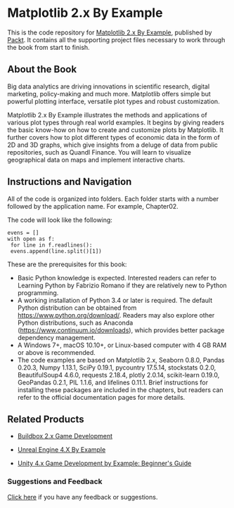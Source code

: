 # Matplotlib 2.x By Example
This is the code repository for [Matplotlib 2.x By Example](https://www.packtpub.com/big-data-and-business-intelligence/matplotlib-2x-example?utm_source=github&utm_medium=repository&utm_campaign=9781788295260), published by [Packt](https://www.packtpub.com/?utm_source=github). It contains all the supporting project files necessary to work through the book from start to finish.
## About the Book
Big data analytics are driving innovations in scientific research, digital marketing, policy-making and much more. Matplotlib offers simple but powerful plotting interface, versatile plot types and robust customization.

Matplotlib 2.x By Example illustrates the methods and applications of various plot types through real world examples.
It begins by giving readers the basic know-how on how to create and customize plots by Matplotlib. It further covers how to plot different types of economic data in the form of 2D and 3D graphs, which give insights from a deluge of data from public repositories, such as Quandl Finance. You will learn to visualize geographical data on maps and implement interactive charts.
## Instructions and Navigation
All of the code is organized into folders. Each folder starts with a number followed by the application name. For example, Chapter02.



The code will look like the following:
```
evens = []
with open as f:
 for line in f.readlines():
 evens.append(line.split()[1])
```

These are the prerequisites for this book:
* Basic Python knowledge is expected. Interested readers can refer to Learning
Python by Fabrizio Romano if they are relatively new to Python programming.
* A working installation of Python 3.4 or later is required. The default Python
distribution can be obtained from https://www.python.org/download/. Readers
may also explore other Python distributions, such as Anaconda
(https://www.continuum.io/downloads), which provides better package
dependency management.
* A Windows 7+, macOS 10.10+, or Linux-based computer with 4 GB RAM or
above is recommended. 
* The code examples are based on Matplotlib 2.x, Seaborn 0.8.0, Pandas 0.20.3,
Numpy 1.13.1, SciPy 0.19.1, pycountry 17.5.14, stockstats 0.2.0, BeautifulSoup4
4.6.0, requests 2.18.4, plotly 2.0.14, scikit-learn 0.19.0, GeoPandas 0.2.1, PIL 1.1.6,
and lifelines 0.11.1. Brief instructions for installing these packages are included in
the chapters, but readers can refer to the official documentation pages for more
details.

## Related Products
* [Buildbox 2.x Game Development](https://www.packtpub.com/game-development/buildbox-2x-game-development?utm_source=github&utm_medium=repository&utm_campaign=9781786460301)

* [Unreal Engine 4.X By Example](https://www.packtpub.com/game-development/unreal-engine-4x-example?utm_source=github&utm_medium=repository&utm_campaign=9781785885532)

* [Unity 4.x Game Development by Example: Beginner's Guide](https://www.packtpub.com/game-development/unity-4x-game-development-example-beginners-guide?utm_source=github&utm_medium=repository&utm_campaign=9781849695268)

### Suggestions and Feedback
[Click here](https://docs.google.com/forms/d/e/1FAIpQLSe5qwunkGf6PUvzPirPDtuy1Du5Rlzew23UBp2S-P3wB-GcwQ/viewform) if you have any feedback or suggestions.
